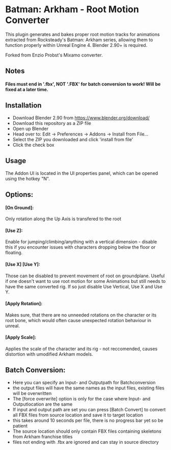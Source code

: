# Batman: Arkham - Root Motion Converter
This plugin generates and bakes proper root motion tracks for animations extracted from Rocksteady's Batman: Arkham series, allowing them to function properly within Unreal Engine 4.
Blender 2.90+ is required.

Forked from Enzio Probst's Mixamo converter.

## Notes

#### Files must end in '.fbx', NOT '.FBX' for batch conversion to work! Will be fixed at a later time.

## Installation
* Download Blender 2.90 from https://www.blender.org/download/
* Download this repository as a ZIP file
* Open up Blender
* Head over to: Edit -> Preferences -> Addons -> Install from File...
* Select the ZIP you downloaded and click 'install from file'
* Click the check box

## Usage
The Addon UI is located in the UI properties panel, which can be opened using the hotkey "N".

## Options: 

#### [On Ground]:
Only rotation along the Up Axis is transfered to the root

#### [Use Z]:
Enable for jumping/climbing/anything with a vertical dimension - disable this if you encounter issues with characters dropping below the floor or floating.

#### [Use X] [Use Y]:
Those can be disabled to prevent movement of root on groundplane.
Useful if one doesn't want to use root motion for some Animations but still needs to have the same converted rig. If so just disable Use Vertical, Use X and Use Y.

#### [Apply Rotation]:
Makes sure, that there are no unneeded rotations on the character or its root bone, which would often cause unexpected rotation behaviour in unreal.

#### [Apply Scale]:
Applies the scale of the character and its rig - not reccomended, causes distortion with umodified Arkham models.


## Batch Conversion:
* Here you can specify an Input- and Outputpath for Batchconversion
* the output files will have the same names as the input files, existing files will be overwritten
* The [force overwrite] option is only for the case where Input- and Outputlocation are the same
* If input and output path are set you can press [Batch Convert] to convert all FBX files from source location and save it to target location
* this takes around 10 seconds per file, there is no progress bar yet so be patient
* The source location should only contain FBX files containing skeletons from Arkham franchise titles
* files not ending with .fbx are ignored and can stay in source directory
